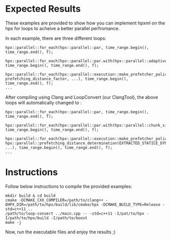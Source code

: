 
# Expected Results

These examples are provided to show how you can implement hpxml on the hpx for loops to acheive a better parallel perfromance. 

In each example, there are three different loops:


	hpx::parallel::for_each(hpx::parallel::par, time_range.begin(), time_range.end(), f);

	hpx::parallel::for_each(hpx::parallel::par.with(hpx::parallel::adaptive_chunk_size()), time_range.begin(), time_range.end(), f);	

	hpx::parallel::for_each(hpx::parallel::execution::make_prefetcher_policy(policy, prefetching_distance_factor, ...), time_range.begin(), time_range.end(), f);
	...

After compiling using Clang and LoopConvert (our ClangTool), the above loops will automatically changed to :

	hpx::parallel::for_each(hpx::parallel::par, time_range.begin(), time_range.end(), f);

	hpx::parallel::for_each(hpx::parallel::par.with(hpx::parallel::chunk_size_determination(EXTRACTED_STATICE_DYNAMIC_FEATURES)), time_range.begin(), time_range.end(), f);	

	hpx::parallel::for_each(hpx::parallel::execution::make_prefetcher_policy(policy, hpx::parallel::prefetching_distance_determination(EXTRACTED_STATICE_DYNAMIC_FEATURES), ...), time_range.begin(), time_range.end(), f);
	...

# Instructions

Follow below instructions to compile the provided examples:

	mkdir build & cd build
	cmake -DCMAKE_CXX_COMPILER=/path/to/clang++ -DHPX_DIR=/path/to/hpx/build/lib/cmake/hpx -DCMAKE_BUILD_TYPE=Release -std=c++11 ..
	/path/to/loop-convert ../main.cpp -- -std=c++11 -I/pat/to/hpx -I/path/to/hpx/build -I/path/to/boost
	make -j


Now, run the executable files and enjoy the results ;)